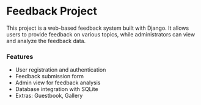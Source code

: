 # Feedback Project
This project is a web-based feedback system built with Django. It allows users to provide feedback on various topics, while administrators can view and analyze the feedback data.

### Features
- User registration and authentication
- Feedback submission form
- Admin view for feedback analysis
- Database integration with SQLite
- Extras: Guestbook, Gallery
